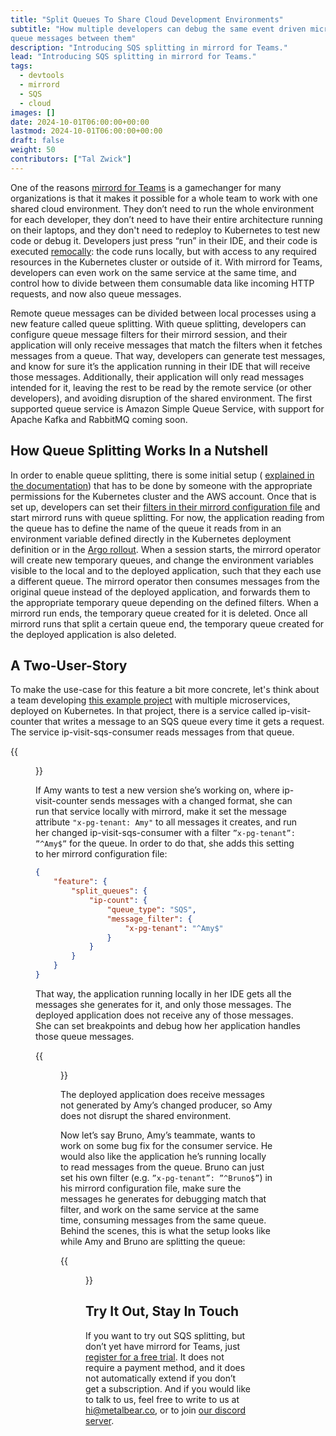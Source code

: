 ```yaml
---
title: "Split Queues To Share Cloud Development Environments"
subtitle: "How multiple developers can debug the same event driven microservice in one shared environment, and split 
queue messages between them"
description: "Introducing SQS splitting in mirrord for Teams."
lead: "Introducing SQS splitting in mirrord for Teams."
tags:
  - devtools
  - mirrord 
  - SQS
  - cloud
images: []
date: 2024-10-01T06:00:00+00:00
lastmod: 2024-10-01T06:00:00+00:00
draft: false
weight: 50
contributors: ["Tal Zwick"]
---
```


One of the reasons [mirrord for Teams](https://mirrord.dev/docs/overview/teams/) is a gamechanger for many 
organizations is that it makes it possible for a whole team to work with one shared cloud environment. They don’t 
need to run the whole environment for each developer, they don’t need to have their entire architecture running on 
their laptops, and they don't need to redeploy to Kubernetes to test new code or debug it. Developers just press 
“run” in their IDE, and their code is executed [remocally](https://mirrord.dev/): the code runs locally, but with 
access to any required resources in the Kubernetes cluster or outside of it. With mirrord for Teams, developers can 
even work on the same service at the same time, and control how to divide between them consumable data like 
incoming HTTP requests, and now also queue messages.

Remote queue messages can be divided between local processes using a new feature called queue splitting. With queue
splitting, developers can configure queue message filters for their mirrord session, and their application will 
only receive messages that match the filters when it fetches messages from a queue. That way, developers can 
generate test messages, and know for sure it’s the application running in their IDE that will receive those 
messages. Additionally, their application will only read messages intended for it, leaving the rest to be read by 
the remote service (or other developers), and avoiding disruption of the shared environment. The first supported 
queue service is Amazon Simple Queue Service, with support for Apache Kafka and RabbitMQ coming soon.

## How Queue Splitting Works In a Nutshell

In order to enable queue splitting, there is some initial setup (
[explained in the documentation](https://mirrord.dev/docs/using-mirrord/queue-splitting/)) that has to be done by 
someone with the appropriate permissions for the Kubernetes cluster and the AWS account.
Once that is set up, developers can set their 
[filters in their mirrord configuration file](https://mirrord.dev/docs/reference/configuration/#feature-split_queues)
and start mirrord runs with queue splitting. For now, the application reading from the queue has to define the name
of the queue it reads from in an environment variable defined directly in the Kubernetes deployment definition or 
in the [Argo rollout](https://argoproj.github.io/rollouts/). When a session starts, the mirrord operator will 
create new temporary queues, and change the environment variables visible to the local and to the deployed 
application, such that they each use a different queue. The mirrord operator then consumes messages from the 
original queue instead of the deployed application, and forwards them to the appropriate temporary queue depending 
on the defined filters. When a mirrord run ends, the temporary queue created for it is deleted. Once all mirrord 
runs that split a certain queue end, the temporary queue created for the deployed application is also deleted.

## A Two-User-Story

To make the use-case for this feature a bit more concrete, let's think about a team developing
[this example project](https://github.com/metalbear-co/playground) with multiple microservices, deployed on 
Kubernetes. In that project, there is a service called ip-visit-counter that writes a message to an SQS queue every 
time it gets a request. The service ip-visit-sqs-consumer reads messages from that queue.

{{<figure src="playground.png" class="center large-width">}}

If Amy wants to test a new version she’s working on, where ip-visit-counter sends messages with a changed format, 
she can run that service locally with mirrord, make it set the message attribute `"x-pg-tenant: Amy"` to all 
messages it creates, and run her changed ip-visit-sqs-consumer with a filter `”x-pg-tenant”: ”^Amy$”` for the queue.
In order to do that, she adds this setting to her mirrord configuration file:

```json
{
    "feature": {
        "split_queues": {
            "ip-count": {
                "queue_type": "SQS",
                "message_filter": {
                    "x-pg-tenant": "^Amy$"
                }
            }
        }
    }
}
```

That way, the application running locally in her IDE gets all the messages she generates for it, and only those 
messages. The deployed application does not receive any of those messages. She can set breakpoints and debug how 
her application handles those queue messages.

{{<figure src="ide.png" class="center large-width">}}

The deployed application does receive messages not generated by Amy’s changed producer, so Amy does not disrupt the 
shared environment.

Now let’s say Bruno, Amy’s teammate, wants to work on some bug fix for the consumer service. He would also like the 
application he’s running locally to read messages from the queue. Bruno can just set his own filter (e.g. 
`”x-pg-tenant”: ”^Bruno$”`) in his mirrord configuration file, make sure the messages he generates for debugging 
match that filter, and work on the same service at the same time, consuming messages from the same queue. Behind 
the scenes, this is what the setup looks like while Amy and Bruno are splitting the queue:

{{<figure src="splitting.svg" class="center large-width">}}

## Try It Out, Stay In Touch

If you want to try out SQS splitting, but don’t yet have mirrord for Teams, just
[register for a free trial](https://app.metalbear.co/). It does not require a payment method, and it does not 
automatically extend if you don’t get a subscription. And if you would like to talk to us, feel free to write to us 
at hi@metalbear.co, or to join [our discord server](https://discord.gg/metalbear).
